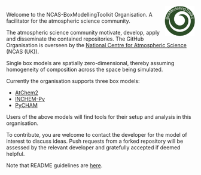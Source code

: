 <img align="right" src="https://github.com/NCAS-BoxModellingToolkit/.github/blob/main/profile/logo.png" width="80"/>

Welcome to the NCAS-BoxModellingToolkit Organisation. A facilitator for the atmospheric science community.

The atmospheric science community motivate, develop, apply and disseminate the contained repositories. The GitHub Organisation is overseen by the [National Centre for Atmospheric Science](https://ncas.ac.uk) (NCAS (UK)). 

Single box models are spatially zero-dimensional, thereby assuming homogeneity of composition across the space being simulated.

Currently the organisation supports three box models:
* [AtChem2](https://github.com/AtChem/AtChem2/tree/master)
* [INCHEM-Py](https://github.com/DrDaveShaw/INCHEM-Py/tree/main)
* [PyCHAM](https://github.com/simonom/PyCHAM/tree/master)

Users of the above models will find tools for their setup and analysis in this organisation.

To contribute, you are welcome to contact the developer for the model of interest to discuss ideas. Push requests from a forked repository will be assessed by the relevant developer and gratefully accepted if deemed helpful.

Note that README guidelines are [here](https://www.pyopensci.org/python-package-guide/![image](https://github.com/user-attachments/assets/e8e6b2b5-2b4f-471c-9c1a-3375a206b6de)
).
